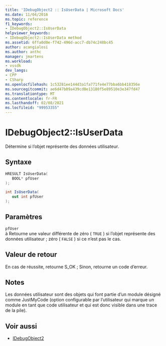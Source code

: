```yaml
---
title: 'IDebugObject2 :: IsUserData | Microsoft Docs'
ms.date: 11/04/2016
ms.topic: reference
f1_keywords:
- IDebugObject2::IsUserData
helpviewer_keywords:
- IDebugObject2::IsUserData method
ms.assetid: 6ffa0d0e-f742-496d-acc7-db74c248bc45
author: acangialosi
ms.author: anthc
manager: jmartens
ms.workload:
- vssdk
dev_langs:
- CPP
- CSharp
ms.openlocfilehash: 1c53281ee144d3a1fa771fe4e77bba6bb418356e
ms.sourcegitcommit: ae6d47b09a439cd0e13180f5e89510e3e347fd47
ms.translationtype: MT
ms.contentlocale: fr-FR
ms.lasthandoff: 02/08/2021
ms.locfileid: "99953355"
---
```

# <a name="idebugobject2isuserdata"></a>IDebugObject2::IsUserData
Détermine si l’objet représente des données utilisateur.

## <a name="syntax"></a>Syntaxe

```cpp
HRESULT IsUserData(
   BOOL* pfUser
);
```

```csharp
int IsUserData(
   out int pfUser
);
```

## <a name="parameters"></a>Paramètres
`pfUser`\
à Retourne une valeur différente de zéro ( `TRUE` ) si l’objet représente des données utilisateur ; zéro ( `FALSE` ) si ce n’est pas le cas.

## <a name="return-value"></a>Valeur de retour
 En cas de réussite, retourne S_OK ; Sinon, retourne un code d’erreur.

## <a name="remarks"></a>Notes
 Les données utilisateur sont des objets qui font partie d’un module désigné comme JustMyCode (option configurable par l’utilisateur qui marque un module en tant que code utilisateur et qui est donc visible dans une trace de la pile).

## <a name="see-also"></a>Voir aussi
- [IDebugObject2](../../../extensibility/debugger/reference/idebugobject2.md)

